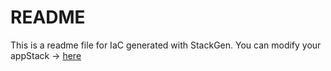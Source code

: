 # README
This is a readme file for IaC generated with StackGen.
You can modify your appStack -> [here](http://main.dev.stackgen.com/appstacks/3d26170b-eb4c-4660-a228-522840e96f49)
